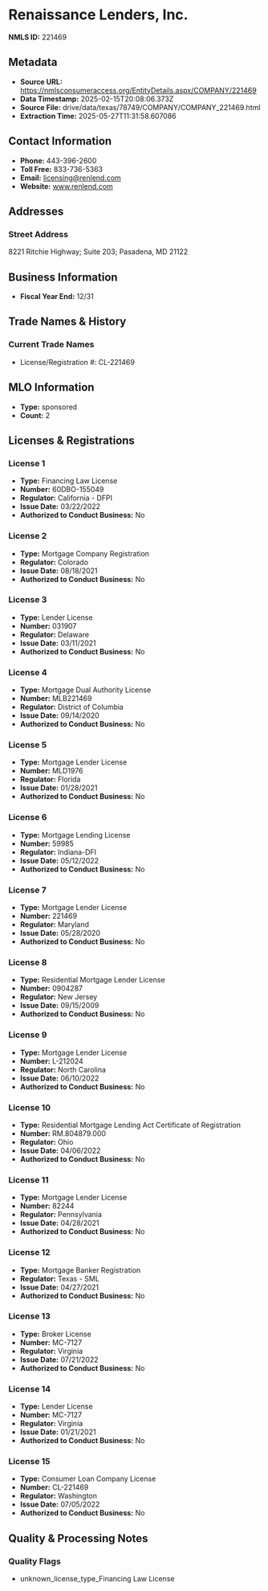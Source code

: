 # Renaissance Lenders, Inc.

**NMLS ID:** 221469

## Metadata
- **Source URL:** https://nmlsconsumeraccess.org/EntityDetails.aspx/COMPANY/221469
- **Data Timestamp:** 2025-02-15T20:08:06.373Z
- **Source File:** drive/data/texas/78749/COMPANY/COMPANY_221469.html
- **Extraction Time:** 2025-05-27T11:31:58.607086

## Contact Information
- **Phone:** 443-396-2600
- **Toll Free:** 833-736-5363
- **Email:** licensing@renlend.com
- **Website:** www.renlend.com

## Addresses
### Street Address
8221 Ritchie Highway; Suite 203; Pasadena, MD 21122

## Business Information
- **Fiscal Year End:** 12/31

## Trade Names & History
### Current Trade Names
- License/Registration #: CL-221469

## MLO Information
- **Type:** sponsored
- **Count:** 2

## Licenses & Registrations

### License 1
- **Type:** Financing Law License
- **Number:** 60DBO-155049
- **Regulator:** California - DFPI
- **Issue Date:** 03/22/2022
- **Authorized to Conduct Business:** No

### License 2
- **Type:** Mortgage Company Registration
- **Regulator:** Colorado
- **Issue Date:** 08/18/2021
- **Authorized to Conduct Business:** No

### License 3
- **Type:** Lender License
- **Number:** 031907
- **Regulator:** Delaware
- **Issue Date:** 03/11/2021
- **Authorized to Conduct Business:** No

### License 4
- **Type:** Mortgage Dual Authority License
- **Number:** MLB221469
- **Regulator:** District of Columbia
- **Issue Date:** 09/14/2020
- **Authorized to Conduct Business:** No

### License 5
- **Type:** Mortgage Lender License
- **Number:** MLD1976
- **Regulator:** Florida
- **Issue Date:** 01/28/2021
- **Authorized to Conduct Business:** No

### License 6
- **Type:** Mortgage Lending License
- **Number:** 59985
- **Regulator:** Indiana-DFI
- **Issue Date:** 05/12/2022
- **Authorized to Conduct Business:** No

### License 7
- **Type:** Mortgage Lender License
- **Number:** 221469
- **Regulator:** Maryland
- **Issue Date:** 05/28/2020
- **Authorized to Conduct Business:** No

### License 8
- **Type:** Residential Mortgage Lender License
- **Number:** 0904287
- **Regulator:** New Jersey
- **Issue Date:** 09/15/2009
- **Authorized to Conduct Business:** No

### License 9
- **Type:** Mortgage Lender License
- **Number:** L-212024
- **Regulator:** North Carolina
- **Issue Date:** 06/10/2022
- **Authorized to Conduct Business:** No

### License 10
- **Type:** Residential Mortgage Lending Act Certificate of Registration
- **Number:** RM.804879.000
- **Regulator:** Ohio
- **Issue Date:** 04/06/2022
- **Authorized to Conduct Business:** No

### License 11
- **Type:** Mortgage Lender License
- **Number:** 82244
- **Regulator:** Pennsylvania
- **Issue Date:** 04/28/2021
- **Authorized to Conduct Business:** No

### License 12
- **Type:** Mortgage Banker Registration
- **Regulator:** Texas - SML
- **Issue Date:** 04/27/2021
- **Authorized to Conduct Business:** No

### License 13
- **Type:** Broker License
- **Number:** MC-7127
- **Regulator:** Virginia
- **Issue Date:** 07/21/2022
- **Authorized to Conduct Business:** No

### License 14
- **Type:** Lender License
- **Number:** MC-7127
- **Regulator:** Virginia
- **Issue Date:** 01/21/2021
- **Authorized to Conduct Business:** No

### License 15
- **Type:** Consumer Loan Company License
- **Number:** CL-221469
- **Regulator:** Washington
- **Issue Date:** 07/05/2022
- **Authorized to Conduct Business:** No

## Quality & Processing Notes
### Quality Flags
- unknown_license_type_Financing Law License
